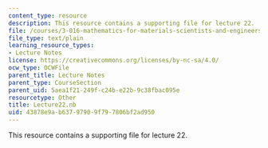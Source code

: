 ```yaml
---
content_type: resource
description: This resource contains a supporting file for lecture 22.
file: /courses/3-016-mathematics-for-materials-scientists-and-engineers-fall-2005/43878e9ab63797909f797806bf2ad950_Lecture22.nb
file_type: text/plain
learning_resource_types:
- Lecture Notes
license: https://creativecommons.org/licenses/by-nc-sa/4.0/
ocw_type: OCWFile
parent_title: Lecture Notes
parent_type: CourseSection
parent_uid: 5aea1f21-249f-c24b-e22b-9c38fbac095e
resourcetype: Other
title: Lecture22.nb
uid: 43878e9a-b637-9790-9f79-7806bf2ad950
---
```

This resource contains a supporting file for lecture 22.